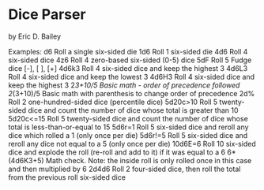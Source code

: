 # Dice Parser
by Eric D. Bailey

Examples:
d6          Roll a single six-sided die
1d6         Roll 1 six-sided die
4d6         Roll 4 six-sided dice
4z6         Roll 4 zero-based six-sided (0-5) dice
5dF         Roll 5 Fudge dice [-], [ ], [+]
4d6k3       Roll 4 six-sided dice and keep the highest 3
4d6L3       Roll 4 six-sided dice and keep the lowest 3
4d6H3       Roll 4 six-sided dice and keep the highest 3
2*3+10/5    Basic math - order of precedence followed
2*(3+10)/5  Basic math with parenthesis to change order of precedence
2d%         Roll 2 one-hundred-sided dice (percentile dice)
5d20c>10    Roll 5 twenty-sided dice and count the number of dice whose total is greater than 10
5d20c<=15   Roll 5 twenty-sided dice and count the number of dice whose total is less-than-or-equal to 15
5d6r=1      Roll 5 six-sided dice and reroll any dice which rolled a 1 (only once per die)
5d6r!=5     Roll 5 six-sided dice and reroll any dice not equal to a 5 (only once per die)
10d6E=6     Roll 10 six-sided dice and explode the roll (re-roll and add to it) if it was equal to a 6
6*(4d6K3+5) Math check.  Note: the inside roll is only rolled once in this case and then multiplied by 6
2d4d6       Roll 2 four-sided dice, then roll the total from the previous roll six-sided dice